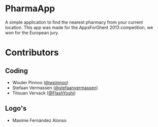 PharmaApp
=========
A simple application to find the nearest pharmacy from your current location. 
This app was made for the AppsForGhent 2013 competition, we won for the European jury.

# Contributors
## Coding
* Wouter Pinnoo ([@wpinnoo](https://github.com/wpinnoo))
* Stefaan Vermassen ([@stefaanvermassen](https://github.com/stefaanvermassen))
* Titouan Vervack ([@FlashYoshi](https://github.com/FlashYoshi))

## Logo's
* Maxime Fernández Alonso

